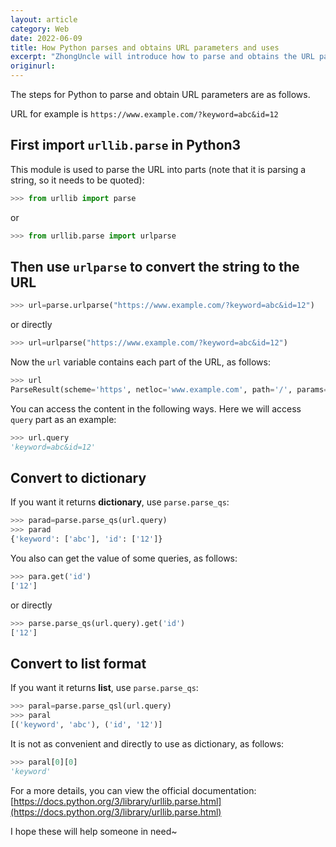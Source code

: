 ```yaml
---
layout: article
category: Web
date: 2022-06-09
title: How Python parses and obtains URL parameters and uses
excerpt: "ZhongUncle will introduce how to parse and obtains the URL parameters in Python, and how to use them"
originurl: 
---
```

The steps for Python to parse and obtain URL parameters are as follows.

URL for example is `https://www.example.com/?keyword=abc&id=12`

## First import `urllib.parse` in Python3
This module is used to parse the URL into parts (note that it is parsing a string, so it needs to be quoted):

```python
>>> from urllib import parse
```

or

```python
>>> from urllib.parse import urlparse
```

## Then use `urlparse` to convert the string to the URL

```python
>>> url=parse.urlparse("https://www.example.com/?keyword=abc&id=12")
```

or directly

```python
>>> url=urlparse("https://www.example.com/?keyword=abc&id=12")
```

Now the `url` variable contains each part of the URL, as follows:

```python
>>> url
ParseResult(scheme='https', netloc='www.example.com', path='/', params='', query='keyword=abc&id=12', fragment='')
```

You can access the content in the following ways. Here we will access `query` part as an example:

```python
>>> url.query
'keyword=abc&id=12'
```

## Convert to dictionary
If you want it returns **dictionary**, use `parse.parse_qs`:

```python
>>> parad=parse.parse_qs(url.query)
>>> parad
{'keyword': ['abc'], 'id': ['12']}
```

You also can get the value of some queries, as follows:

```python
>>> para.get('id')
['12']
```

or directly

```python
>>> parse.parse_qs(url.query).get('id')
['12']
```

## Convert to list format
If you want it returns **list**, use `parse.parse_qs`:

```python
>>> paral=parse.parse_qsl(url.query)
>>> paral
[('keyword', 'abc'), ('id', '12')]
```

It is not as convenient and directly to use as dictionary, as follows:

```python
>>> paral[0][0]
'keyword'
```

For a more details, you can view the official documentation: [https://docs.python.org/3/library/urllib.parse.html](https://docs.python.org/3/library/urllib.parse.html)

I hope these will help someone in need~